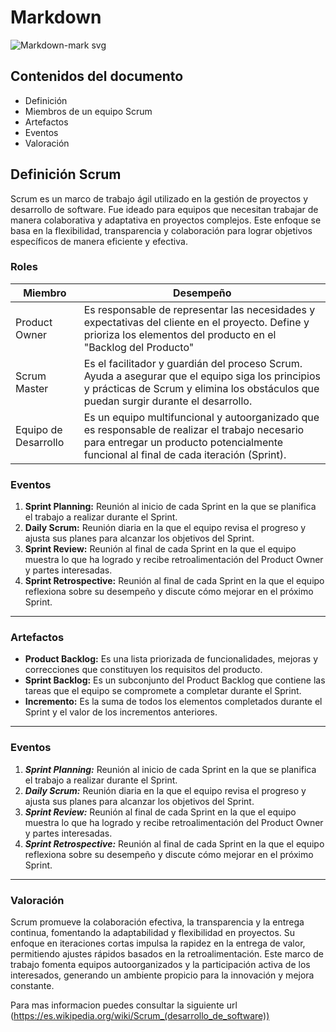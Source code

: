 # Markdown
![Markdown-mark svg](https://github.com/AlbertoBarcelo/markdown/assets/114684379/0c6a87a4-fb00-4af5-95c9-57f4319612d7)

## Contenidos del documento
* Definición
* Miembros de un equipo Scrum
* Artefactos
* Eventos
* Valoración

## Definición Scrum
Scrum es un marco de trabajo ágil utilizado en la gestión de proyectos y desarrollo de software. 
Fue ideado para equipos que necesitan trabajar de manera colaborativa y adaptativa en proyectos complejos. Este enfoque se basa en la flexibilidad, transparencia y colaboración para lograr objetivos específicos de manera eficiente y efectiva.

### Roles
| Miembro | Desempeño |
|--------------|--------------|
| Product Owner | Es responsable de representar las necesidades y expectativas del cliente en el proyecto. Define y prioriza los elementos del producto en el "Backlog del Producto" |
| Scrum Master | Es el facilitador y guardián del proceso Scrum. Ayuda a asegurar que el equipo siga los principios y prácticas de Scrum y elimina los obstáculos que puedan surgir durante el desarrollo. |
| Equipo de Desarrollo | Es un equipo multifuncional y autoorganizado que es responsable de realizar el trabajo necesario para entregar un producto potencialmente funcional al final de cada iteración (Sprint). |


### Eventos
1.  **Sprint Planning:** Reunión al inicio de cada Sprint en la que se planifica el trabajo a realizar durante el Sprint.
2.  **Daily Scrum:** Reunión diaria en la que el equipo revisa el progreso y ajusta sus planes para alcanzar los objetivos del Sprint.
3.  **Sprint Review:** Reunión al final de cada Sprint en la que el equipo muestra lo que ha logrado y recibe retroalimentación del Product Owner y partes interesadas.
4.  **Sprint Retrospective:** Reunión al final de cada Sprint en la que el equipo reflexiona sobre su desempeño y discute cómo mejorar en el próximo Sprint.
   
--- 
### Artefactos
   - **Product Backlog:** Es una lista priorizada de funcionalidades, mejoras y correcciones que constituyen los requisitos del producto.
   - **Sprint Backlog:** Es un subconjunto del Product Backlog que contiene las tareas que el equipo se compromete a completar durante el Sprint.
   - **Incremento:** Es la suma de todos los elementos completados durante el Sprint y el valor de los incrementos anteriores.
---
### Eventos
1.  ***Sprint Planning:*** Reunión al inicio de cada Sprint en la que se planifica el trabajo a realizar durante el Sprint.
2. ***Daily Scrum:*** Reunión diaria en la que el equipo revisa el progreso y ajusta sus planes para alcanzar los objetivos del Sprint.
3. ***Sprint Review:*** Reunión al final de cada Sprint en la que el equipo muestra lo que ha logrado y recibe retroalimentación del Product Owner y partes interesadas.
4. ***Sprint Retrospective:*** Reunión al final de cada Sprint en la que el equipo reflexiona sobre su desempeño y discute cómo mejorar en el próximo Sprint.
---
### Valoración

Scrum promueve la colaboración efectiva, la transparencia y la entrega continua, fomentando la adaptabilidad y flexibilidad en proyectos. Su enfoque en iteraciones cortas impulsa la rapidez en la entrega de valor, permitiendo ajustes rápidos basados en la retroalimentación. Este marco de trabajo fomenta equipos autoorganizados y la participación activa de los interesados, generando un ambiente propicio para la innovación y mejora constante.

Para mas informacion puedes consultar la siguiente url (https://es.wikipedia.org/wiki/Scrum_(desarrollo_de_software))
